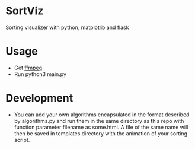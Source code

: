 # SortViz
Sorting visualizer with python, matplotlib and flask

# Usage
- Get [ffmpeg](https://www.tecmint.com/install-ffmpeg-in-linux/)
- Run python3 main.py

# Development
- You can add your own algorithms encapsulated in the format described by algorithms.py and run them in the same directory as this repo with function parameter filename as some.html. A file of the same name will then be saved in templates directory with the animation of your sorting script.
